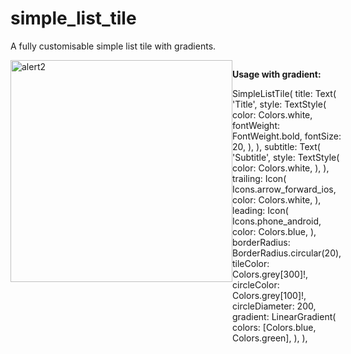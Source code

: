 # simple_list_tile

A fully customisable simple list tile with gradients.

<div style="display:flex">
<img width="355" alt="alert2" src="https://user-images.githubusercontent.com/44444254/145979456-6bb152cc-1906-420f-b2a8-b0ec1615b1a6.png" width="200">
<div/>

<b>Usage with gradient: </b>

SimpleListTile(
    title: Text(
        'Title',
        style: TextStyle(
            color: Colors.white,
            fontWeight: FontWeight.bold,
            fontSize: 20,
        ),
    ),
    subtitle: Text(
    'Subtitle',
    style: TextStyle(
        color: Colors.white,
    ),
    ),
    trailing: Icon(
        Icons.arrow_forward_ios,
        color: Colors.white,
    ),
    leading: Icon(
        Icons.phone_android,
        color: Colors.blue,
    ),
    borderRadius: BorderRadius.circular(20),
    tileColor: Colors.grey[300]!,
    circleColor: Colors.grey[100]!,
    circleDiameter: 200,
    gradient: LinearGradient(
        colors: [Colors.blue, Colors.green],
    ),
),

